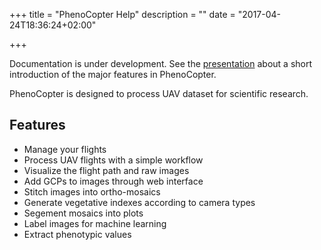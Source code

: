 +++
title = "PhenoCopter Help"
description = ""
date = "2017-04-24T18:36:24+02:00"

+++


Documentation is under development. See the [presentation](PhenoCopter-Introduction.pdf) about a short introduction of the major features in PhenoCopter.

PhenoCopter is designed to process UAV dataset for scientific research. 

## Features
* Manage your flights
* Process UAV flights with a simple workflow
* Visualize the flight path and raw images
* Add GCPs to images through web interface
* Stitch images into ortho-mosaics
* Generate vegetative indexes according to camera types
* Segement mosaics into plots
* Label images for machine learning
* Extract phenotypic values


